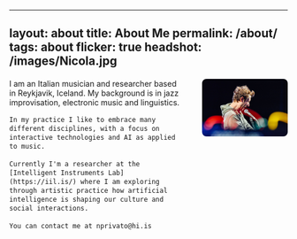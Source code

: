 
---
layout: about
title: About Me
permalink: /about/
tags: about
flicker: true
headshot: /images/Nicola.jpg
---

<div style="display: flex; align-items: flex-start; gap: 40px; margin-top: 20px;">
  <div style="flex: 2;">
    I am an Italian musician and researcher based in Reykjavik, Iceland. My background is in jazz improvisation, electronic music and linguistics. 

    In my practice I like to embrace many different disciplines, with a focus on interactive technologies and AI as applied to music.

    Currently I'm a researcher at the [Intelligent Instruments Lab](https://iil.is/) where I am exploring through artistic practice how artificial intelligence is shaping our culture and social interactions.

    You can contact me at nprivato@hi.is
  </div>
  
  <div style="flex: 1; text-align: right;">
    <img src="/images/Nicola.jpg" alt="Nicola Privato" style="width: 300px; max-width: 100%; border-radius: 8px;"/>
  </div>
</div>

<style>
.post-header, #talks, #workshops {
  text-align: center;
}

/* Responsive layout for mobile */
@media (max-width: 768px) {
  div[style*="display: flex"] {
    flex-direction: column-reverse;
  }
  div[style*="text-align: right"] {
    text-align: center !important;
    margin-bottom: 20px;
  }
  div[style*="text-align: right"] img {
    width: 200px !important;
  }
}
</style>